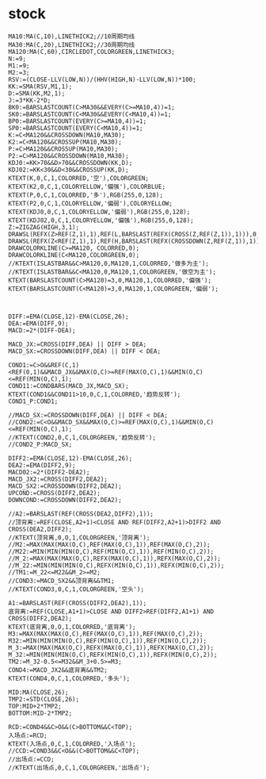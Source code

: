 # stock

    MA10:MA(C,10),LINETHICK2;//10周期均线
    MA30:MA(C,20),LINETHICK2;//30周期均线
    MA120:MA(C,60),CIRCLEDOT,COLORGREEN,LINETHICK3;
    N:=9;
    M1:=9;
    M2:=3;
    RSV:=(CLOSE-LLV(LOW,N))/(HHV(HIGH,N)-LLV(LOW,N))*100;
    KK:=SMA(RSV,M1,1);
    D:=SMA(KK,M2,1);
    J:=3*KK-2*D;
    BK0:=BARSLASTCOUNT(C>MA30&&EVERY(C>=MA10,4))=1;
    SK0:=BARSLASTCOUNT(C<MA30&&EVERY(C<MA10,4))=1;
    BP0:=BARSLASTCOUNT(EVERY(C>=MA10,4))=1;
    SP0:=BARSLASTCOUNT(EVERY(C<MA10,4))=1;
    K:=C<MA120&&CROSSDOWN(MA10,MA30);
    K2:=C<MA120&&CROSSUP(MA10,MA30);
    P:=C>MA120&&CROSSUP(MA10,MA30);
    P2:=C>MA120&&CROSSDOWN(MA10,MA30);
    KDJ0:=KK>70&&D>70&&CROSSDOWN(KK,D);
    KDJ02:=KK<30&&D<30&&CROSSUP(KK,D);
    KTEXT(K,0,C,1,COLORRED,'空'),COLORGREEN;
    KTEXT(K2,0,C,1,COLORYELLOW,'偏强'),COLORBLUE;
    KTEXT(P,0,C,1,COLORRED,'多'),RGB(255,0,128);
    KTEXT(P2,0,C,1,COLORYELLOW,'偏弱'),COLORYELLOW;
    KTEXT(KDJ0,0,C,1,COLORYELLOW,'偏弱'),RGB(255,0,128);
    KTEXT(KDJ02,0,C,1,COLORYELLOW,'偏强'),RGB(255,0,128);
    Z:=ZIGZAG(HIGH,3,1);
    DRAWSL(REFX(Z>REF(Z,1),1),REF(L,BARSLAST(REFX(CROSS(Z,REF(Z,1)),1))),0,1,0,COLORGREEN),DOT; 
    DRAWSL(REFX(Z<REF(Z,1),1),REF(H,BARSLAST(REFX(CROSSDOWN(Z,REF(Z,1)),1))),0,1,0,COLORRED),DOT; 
    DRAWCOLORKLINE(C>=MA120, COLORRED,0);
    DRAWCOLORKLINE(C<MA120,COLORGREEN,0);
    //KTEXT(ISLASTBAR&&C>MA120,0,MA120,1,COLORRED,'做多为主');
    //KTEXT(ISLASTBAR&&C<MA120,0,MA120,1,COLORGREEN,'做空为主');
    KTEXT(BARSLASTCOUNT(C>MA120)=3,0,MA120,1,COLORRED,'偏强');
    KTEXT(BARSLASTCOUNT(C<MA120)=3,0,MA120,1,COLORGREEN,'偏弱');



    DIFF:=EMA(CLOSE,12)-EMA(CLOSE,26);
    DEA:=EMA(DIFF,9);
    MACD:=2*(DIFF-DEA);

    MACD_JX:=CROSS(DIFF,DEA) || DIFF > DEA;
    MACD_SX:=CROSSDOWN(DIFF,DEA) || DIFF < DEA;

    COND1:=C>O&&REF(C,1)<REF(0,1)&&MACD_JX&&MAX(O,C)>=REF(MAX(O,C),1)&&MIN(O,C)<=REF(MIN(O,C),1);
    COND11:=CONDBARS(MACD_JX,MACD_SX);
    KTEXT(COND1&&COND11>10,0,C,1,COLORRED,'趋势反转');
    COND1_P:COND1;

    //MACD_SX:=CROSSDOWN(DIFF,DEA) || DIFF < DEA;
    //COND2:=C<O&&MACD_SX&&MAX(O,C)>=REF(MAX(O,C),1)&&MIN(O,C)<=REF(MIN(O,C),1);
    //KTEXT(COND2,0,C,1,COLORGREEN,'趋势反转');
    //COND2_P:MACD_SX;

    DIFF2:=EMA(CLOSE,12)-EMA(CLOSE,26);
    DEA2:=EMA(DIFF2,9);
    MACD02:=2*(DIFF2-DEA2);
    MACD_JX2:=CROSS(DIFF2,DEA2);
    MACD_SX2:=CROSSDOWN(DIFF2,DEA2);
    UPCOND:=CROSS(DIFF2,DEA2);
    DOWNCOND:=CROSSDOWN(DIFF2,DEA2);

    //A2:=BARSLAST(REF(CROSS(DEA2,DIFF2),1));
    //顶背离:=REF(CLOSE,A2+1)<CLOSE AND REF(DIFF2,A2+1)>DIFF2 AND CROSS(DEA2,DIFF2);
    //KTEXT(顶背离,0,O,1,COLORGREEN,'顶背离');
    //M2:=MAX(MAX(MAX(O,C),REF(MAX(O,C),1)),REF(MAX(O,C),2));
    //M22:=MIN(MIN(MIN(O,C),REF(MIN(O,C),1)),REF(MIN(O,C),2));
    //M_2:=MAX(MAX(MAX(O,C),REFX(MAX(O,C),1)),REFX(MAX(O,C),2));
    //M_22:=MIN(MIN(MIN(O,C),REFX(MIN(O,C),1)),REFX(MIN(O,C),2));
    //TM1:=M_22<=M22&&M_2>=M2;
    //COND3:=MACD_SX2&&顶背离&&TM1;
    //KTEXT(COND3,0,C,1,COLORGREEN,'空头');

    A1:=BARSLAST(REF(CROSS(DIFF2,DEA2),1));
    底背离:=REF(CLOSE,A1+1)>CLOSE AND DIFF2>REF(DIFF2,A1+1) AND CROSS(DIFF2,DEA2);
    KTEXT(底背离,0,O,1,COLORRED,'底背离');
    M3:=MAX(MAX(MAX(O,C),REF(MAX(O,C),1)),REF(MAX(O,C),2));
    M32:=MIN(MIN(MIN(O,C),REF(MIN(O,C),1)),REF(MIN(O,C),2));
    M_3:=MAX(MAX(MAX(O,C),REFX(MAX(O,C),1)),REFX(MAX(O,C),2));
    M_32:=MIN(MIN(MIN(O,C),REFX(MIN(O,C),1)),REFX(MIN(O,C),2));
    TM2:=M_32-0.5<=M32&&M_3+0.5>=M3;
    COND4:=MACD_JX2&&底背离&&TM2;
    KTEXT(COND4,0,C,1,COLORRED,'多头');

    MID:MA(CLOSE,26);
    TMP2:=STD(CLOSE,26);
    TOP:MID+2*TMP2;
    BOTTOM:MID-2*TMP2;

    RCD:=COND4&&C>O&&(C>BOTTOM&&C<TOP);
    入场点:=RCD;
    KTEXT(入场点,0,C,1,COLORRED,'入场点');
    //CCD:=COND3&&C<O&&(C>BOTTOM&&C<TOP);
    //出场点:=CCD;
    //KTEXT(出场点,0,C,1,COLORGREEN,'出场点');
